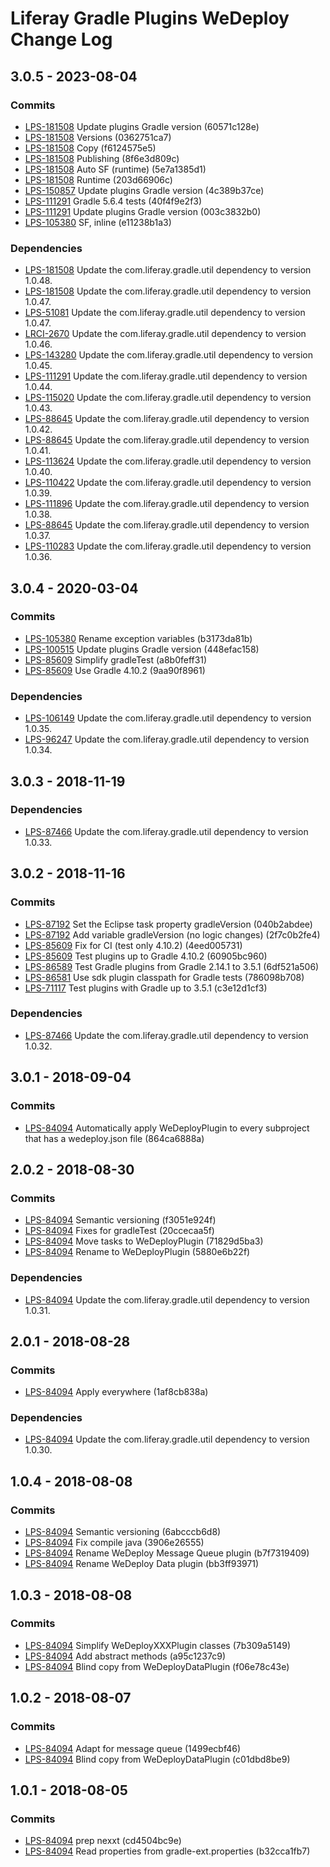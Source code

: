 # Liferay Gradle Plugins WeDeploy Change Log

## 3.0.5 - 2023-08-04

### Commits
- [LPS-181508] Update plugins Gradle version (60571c128e)
- [LPS-181508] Versions (0362751ca7)
- [LPS-181508] Copy (f6124575e5)
- [LPS-181508] Publishing (8f6e3d809c)
- [LPS-181508] Auto SF (runtime) (5e7a1385d1)
- [LPS-181508] Runtime (203d66906c)
- [LPS-150857] Update plugins Gradle version (4c389b37ce)
- [LPS-111291] Gradle 5.6.4 tests (40f4f9e2f3)
- [LPS-111291] Update plugins Gradle version (003c3832b0)
- [LPS-105380] SF, inline (e11238b1a3)

### Dependencies
- [LPS-181508] Update the com.liferay.gradle.util dependency to version 1.0.48.
- [LPS-181508] Update the com.liferay.gradle.util dependency to version 1.0.47.
- [LPS-51081] Update the com.liferay.gradle.util dependency to version 1.0.47.
- [LRCI-2670] Update the com.liferay.gradle.util dependency to version 1.0.46.
- [LPS-143280] Update the com.liferay.gradle.util dependency to version 1.0.45.
- [LPS-111291] Update the com.liferay.gradle.util dependency to version 1.0.44.
- [LPS-115020] Update the com.liferay.gradle.util dependency to version 1.0.43.
- [LPS-88645] Update the com.liferay.gradle.util dependency to version 1.0.42.
- [LPS-88645] Update the com.liferay.gradle.util dependency to version 1.0.41.
- [LPS-113624] Update the com.liferay.gradle.util dependency to version 1.0.40.
- [LPS-110422] Update the com.liferay.gradle.util dependency to version 1.0.39.
- [LPS-111896] Update the com.liferay.gradle.util dependency to version 1.0.38.
- [LPS-88645] Update the com.liferay.gradle.util dependency to version 1.0.37.
- [LPS-110283] Update the com.liferay.gradle.util dependency to version 1.0.36.

## 3.0.4 - 2020-03-04

### Commits
- [LPS-105380] Rename exception variables (b3173da81b)
- [LPS-100515] Update plugins Gradle version (448efac158)
- [LPS-85609] Simplify gradleTest (a8b0feff31)
- [LPS-85609] Use Gradle 4.10.2 (9aa90f8961)

### Dependencies
- [LPS-106149] Update the com.liferay.gradle.util dependency to version 1.0.35.
- [LPS-96247] Update the com.liferay.gradle.util dependency to version 1.0.34.

## 3.0.3 - 2018-11-19

### Dependencies
- [LPS-87466] Update the com.liferay.gradle.util dependency to version 1.0.33.

## 3.0.2 - 2018-11-16

### Commits
- [LPS-87192] Set the Eclipse task property gradleVersion (040b2abdee)
- [LPS-87192] Add variable gradleVersion (no logic changes) (2f7c0b2fe4)
- [LPS-85609] Fix for CI (test only 4.10.2) (4eed005731)
- [LPS-85609] Test plugins up to Gradle 4.10.2 (60905bc960)
- [LPS-86589] Test Gradle plugins from Gradle 2.14.1 to 3.5.1 (6df521a506)
- [LPS-86581] Use sdk plugin classpath for Gradle tests (786098b708)
- [LPS-71117] Test plugins with Gradle up to 3.5.1 (c3e12d1cf3)

### Dependencies
- [LPS-87466] Update the com.liferay.gradle.util dependency to version 1.0.32.

## 3.0.1 - 2018-09-04

### Commits
- [LPS-84094] Automatically apply WeDeployPlugin to every subproject that has a
wedeploy.json file (864ca6888a)

## 2.0.2 - 2018-08-30

### Commits
- [LPS-84094] Semantic versioning (f3051e924f)
- [LPS-84094] Fixes for gradleTest (20ccecaa5f)
- [LPS-84094] Move tasks to WeDeployPlugin (71829d5ba3)
- [LPS-84094] Rename to WeDeployPlugin (5880e6b22f)

### Dependencies
- [LPS-84094] Update the com.liferay.gradle.util dependency to version 1.0.31.

## 2.0.1 - 2018-08-28

### Commits
- [LPS-84094] Apply everywhere (1af8cb838a)

### Dependencies
- [LPS-84094] Update the com.liferay.gradle.util dependency to version 1.0.30.

## 1.0.4 - 2018-08-08

### Commits
- [LPS-84094] Semantic versioning (6abcccb6d8)
- [LPS-84094] Fix compile java (3906e26555)
- [LPS-84094] Rename WeDeploy Message Queue plugin (b7f7319409)
- [LPS-84094] Rename WeDeploy Data plugin (bb3ff93971)

## 1.0.3 - 2018-08-08

### Commits
- [LPS-84094] Simplify WeDeployXXXPlugin classes (7b309a5149)
- [LPS-84094] Add abstract methods (a95c1237c9)
- [LPS-84094] Blind copy from WeDeployDataPlugin (f06e78c43e)

## 1.0.2 - 2018-08-07

### Commits
- [LPS-84094] Adapt for message queue (1499ecbf46)
- [LPS-84094] Blind copy from WeDeployDataPlugin (c01dbd8be9)

## 1.0.1 - 2018-08-05

### Commits
- [LPS-84094] prep nexxt (cd4504bc9e)
- [LPS-84094] Read properties from gradle-ext.properties (b32cca1fb7)

[LPS-51081]: https://issues.liferay.com/browse/LPS-51081
[LPS-71117]: https://issues.liferay.com/browse/LPS-71117
[LPS-84094]: https://issues.liferay.com/browse/LPS-84094
[LPS-85609]: https://issues.liferay.com/browse/LPS-85609
[LPS-86581]: https://issues.liferay.com/browse/LPS-86581
[LPS-86589]: https://issues.liferay.com/browse/LPS-86589
[LPS-87192]: https://issues.liferay.com/browse/LPS-87192
[LPS-87466]: https://issues.liferay.com/browse/LPS-87466
[LPS-88645]: https://issues.liferay.com/browse/LPS-88645
[LPS-96247]: https://issues.liferay.com/browse/LPS-96247
[LPS-100515]: https://issues.liferay.com/browse/LPS-100515
[LPS-105380]: https://issues.liferay.com/browse/LPS-105380
[LPS-106149]: https://issues.liferay.com/browse/LPS-106149
[LPS-110283]: https://issues.liferay.com/browse/LPS-110283
[LPS-110422]: https://issues.liferay.com/browse/LPS-110422
[LPS-111291]: https://issues.liferay.com/browse/LPS-111291
[LPS-111896]: https://issues.liferay.com/browse/LPS-111896
[LPS-113624]: https://issues.liferay.com/browse/LPS-113624
[LPS-115020]: https://issues.liferay.com/browse/LPS-115020
[LPS-143280]: https://issues.liferay.com/browse/LPS-143280
[LPS-150857]: https://issues.liferay.com/browse/LPS-150857
[LPS-181508]: https://issues.liferay.com/browse/LPS-181508
[LRCI-2670]: https://issues.liferay.com/browse/LRCI-2670